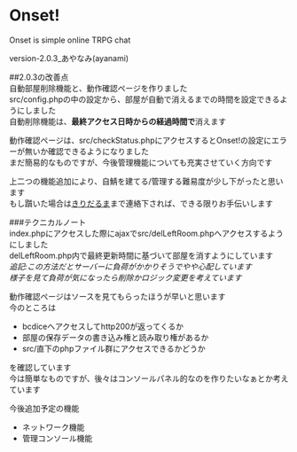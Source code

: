 # Onset!

Onset is simple online TRPG chat

version-2.0.3_あやなみ(ayanami)  
  
##2.0.3の改善点  
自動部屋削除機能と、動作確認ページを作りました  
src/config.phpの中の設定から、部屋が自動で消えるまでの時間を設定できるようにしました  
自動削除機能は、**最終アクセス日時からの経過時間で**消えます  
  
動作確認ページは、src/checkStatus.phpにアクセスするとOnset!の設定にエラーが無いか確認できるようになりました  
まだ簡易的なものですが、今後管理機能についても充実させていく方向です  
  
上二つの機能追加により、自鯖を建てる/管理する難易度が少し下がったと思います  
もし躓いた場合は[きりだるま](https://twitter.com/kiridaruma)まで連絡下されば、できる限りお手伝いします  
  
###テクニカルノート  
index.phpにアクセスした際にajaxでsrc/delLeftRoom.phpへアクセスするようにしました  
delLeftRoom.php内で最終更新時間に基づいて部屋を消すようにしています  
*追記:この方法だとサーバーに負荷がかかりそうでやや心配しています*  
*様子を見て負荷が気になったら削除かロジック変更を考えています*
  
動作確認ページはソースを見てもらったほうが早いと思います  
今のところは  
+ bcdiceへアクセスしてhttp200が返ってくるか  
+ 部屋の保存データの書き込み権と読み取り権があるか  
+ src/直下のphpファイル群にアクセスできるかどうか  

を確認しています  
今は簡単なものですが、後々はコンソールパネル的なのを作りたいなぁとか考えています  
  
今後追加予定の機能
+ ネットワーク機能
+ 管理コンソール機能
